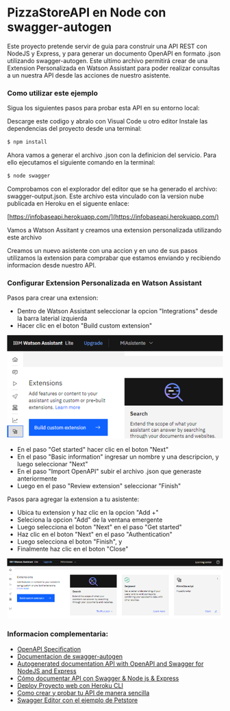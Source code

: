 # PizzaStoreAPI en Node con swagger-autogen

Este proyecto pretende servir de guia para construir una API REST con NodeJS y Express, y para generar un documento OpenAPI en formato .json utilizando swagger-autogen. Este ultimo archivo permitirá crear de una Extension Personalizada en Watson Assistant para poder realizar consultas a un nuestra API desde las acciones de nuestro asistente.

### Como utilizar este ejemplo
Sigua los siguientes pasos para probar esta API en su entorno local:

Descarge este codigo y abralo con Visual Code u otro editor
Instale las dependencias del proyecto desde una terminal:

```bash
$ npm install
```

Ahora vamos a generar el archivo .json con la definicion del servicio. Para ello ejecutamos el siguiente comando en la terminal:

```bash
$ node swagger
```

Comprobamos con el explorador del editor que se ha generado el archivo: swagger-output.json. Este archivo esta vinculado con la version nube publicada en Heroku en el siguente enlace:

[https://infobaseapi.herokuapp.com/](https://infobaseapi.herokuapp.com/)

Vamos a Watson Assitant y creamos una extension personalizada utilizando este archivo

Creamos un nuevo asistente con una accion y en uno de sus pasos utilizamos la extension para comprabar que estamos enviando y recibiendo informacion desde nuestro API.


### Configurar Extension Personalizada en Watson Assistant

Pasos para crear una extension:
- Dentro de Watson Assistant seleccionar la opcion "Integrations" desde la barra laterial izquierda
- Hacer clic en el boton "Build custom extension"

![Build custom extension](https://raw.githubusercontent.com/SegundoLeon/pizzastoreapi-swagger-autogen/main/assets/paso1.png)

- En el paso "Get started" hacer clic en el boton "Next"
- En el paso "Basic information" ingresar un nombre y una descripcion, y luego seleccionar "Next"
- En el paso "Import OpenAPI" subir el archivo .json que generaste anteriormente
- Luego en el paso "Review extension" seleccionar "Finish"

Pasos para agregar la extension a tu asistente:
- Ubica tu extension y haz clic en la opcion "Add +"
- Seleciona la opcion "Add" de la ventana emergente
- Luego selecciona el boton "Next" en el paso "Get started"
- Haz clic en el boton "Next" en el paso "Authentication"
- Luego selecciona el boton "Finish", y
- Finalmente haz clic en el boton "Close"

![Resultado](https://raw.githubusercontent.com/SegundoLeon/pizzastoreapi-swagger-autogen/main/assets/resultado.png)


### Informacion complementaria:

- [OpenAPI Specification](https://swagger.io/specification/)
- [Documentacion de swagger-autogen](https://www.npmjs.com/package/swagger-autogen)
- [Autogenerated documentation API with OpenAPI and Swagger for NodeJS and Express](https://dev.to/luizcalaca/autogenerated-documentation-api-with-openapi-and-swagger-for-nodejs-and-express-31g9)
- [Cómo documentar API con Swagger & Node js & Express](https://www.youtube.com/watch?v=rIWGcxnVIA8)
- [Deploy Proyecto web con Heroku CLI](https://www.youtube.com/watch?v=6WcBSNxEow8)
- [Como crear y probar tu API de manera sencilla](https://www.youtube.com/watch?v=AWcm56_eNZg)
- [Swagger Editor con el ejemplo de Petstore](https://editor.swagger.io/)

